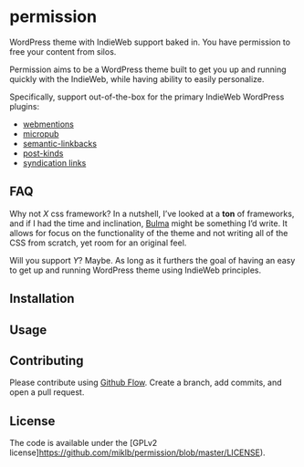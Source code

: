 # permission
WordPress theme with IndieWeb support baked in. You have permission to free your content from silos.

Permission aims to be a WordPress theme built to get you up and running quickly with the IndieWeb, while having ability to easily personalize.

Specifically, support out-of-the-box for the primary IndieWeb WordPress plugins:

* [webmentions](https://github.com/pfefferle/wordpress-webmention)
* [micropub](https://wordpress.org/plugins/micropub/)
* [semantic-linkbacks](https://wordpress.org/plugins/semantic-linkbacks/)
* [post-kinds](https://wordpress.org/plugins/indieweb-post-kinds/)
* [syndication links](https://wordpress.org/plugins/syndication-links/)

## FAQ
Why not *X* css framework? In a nutshell, I’ve looked at a **ton** of frameworks, and if I had the time and inclination, [Bulma](http://bulma.io) might be something I’d write. It allows for focus on the functionality of the theme and not writing all of the CSS from scratch, yet room for an original feel.

Will you support *Y*? Maybe. As long as it furthers the goal of having an easy to get up and running WordPress theme using IndieWeb principles.

## Installation

## Usage

## Contributing

Please contribute using [Github Flow](https://guides.github.com/introduction/flow/). Create a branch, add commits, and open a pull request.

## License

The code is available under the [GPLv2 license]https://github.com/miklb/permission/blob/master/LICENSE).
